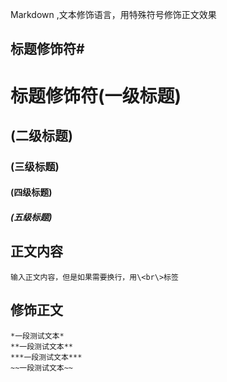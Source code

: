 Markdown ,文本修饰语言，用特殊符号修饰正文效果<br>

## 标题修饰符\#
# 标题修饰符(一级标题)
## (二级标题)
### (三级标题)
#### (四级标题)
##### (五级标题)

## 正文内容
	输入正文内容，但是如果需要换行，用\<br\>标签
## 修饰正文

	*一段测试文本*
	**一段测试文本**
	***一段测试文本***
	~~一段测试文本~~
